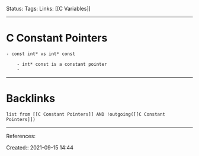 Status: 
Tags: 
Links: [[C Variables]]
___
# C Constant Pointers
	- const int* vs int* const

		- int* const is a constant pointer
		- 
___
# Backlinks
```dataview
list from [[C Constant Pointers]] AND !outgoing([[C Constant Pointers]])
```
___
References:

Created:: 2021-09-15 14:44
